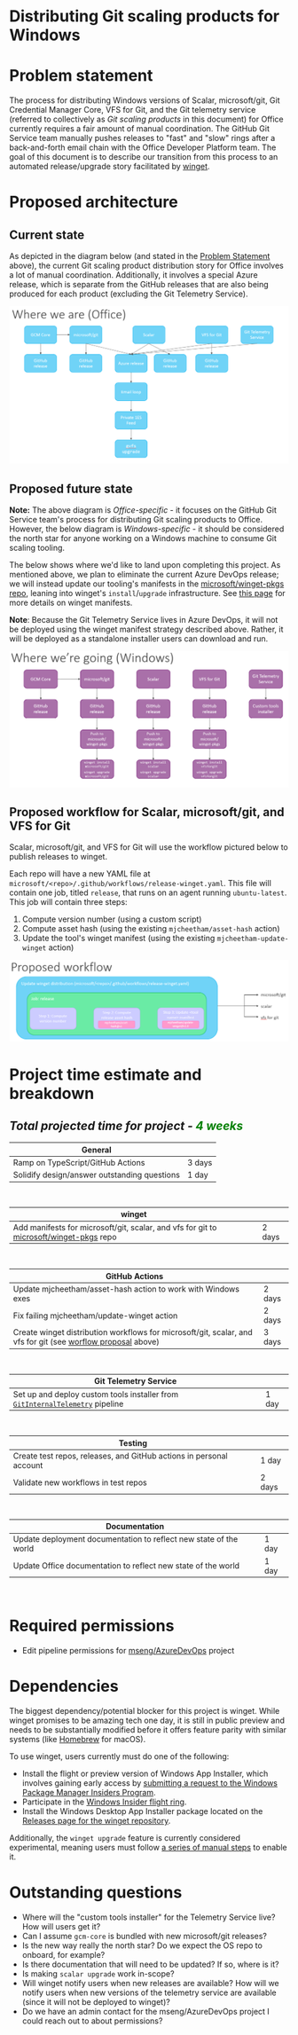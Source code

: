 # Distributing Git scaling products for Windows

# Problem statement
The process for distributing Windows versions of Scalar, microsoft/git, Git Credential Manager Core, VFS for Git, and the Git telemetry service (referred to collectively as _Git scaling products_ in this document) for Office currently requires a fair amount of manual coordination. The GitHub Git Service team manually pushes releases to "fast" and "slow" rings after a back-and-forth email chain with the Office Developer Platform team. The goal of this document is to describe our transition from this process to an automated release/upgrade story facilitated by [winget](https://docs.microsoft.com/en-us/windows/package-manager/).

# Proposed architecture

## Current state
As depicted in the diagram below (and stated in the [Problem Statement](#problem-statement) above), the current Git scaling product distribution story for Office involves a lot of manual coordination. Additionally, it involves a special Azure release, which is separate from the GitHub releases that are also being produced for each product (excluding the Git Telemetry Service).

![](img/current.PNG)

## Proposed future state
__Note:__ The above diagram is _Office-specific_ - it focuses on the GitHub Git Service team's process for distributing Git scaling products to Office. However, the below diagram is _Windows-specific_ - it should be considered the north star for anyone working on a Windows machine to consume Git scaling tooling.

The below shows where we'd like to land upon completing this project. As mentioned above, we plan to eliminate the current Azure DevOps release; we will instead update our tooling's manifests in the [microsoft/winget-pkgs repo](https://github.com/microsoft/winget-pkgs), leaning into winget's `install`/`upgrade` infrastructure. See [this page](https://docs.microsoft.com/en-us/windows/package-manager/package/) for more details on winget manifests.

__Note__: Because the Git Telemetry Service lives in Azure DevOps, it will not be deployed using the winget manifest strategy described above. Rather, it will be deployed as a standalone installer users can download and run.

![](img/future.PNG)

## Proposed workflow for Scalar, microsoft/git, and VFS for Git

Scalar, microsoft/git, and VFS for Git will use the workflow pictured below to publish releases to winget.

Each repo will have a new YAML file at `microsoft/<repo>/.github/workflows/release-winget.yaml`. This file will contain one job, titled `release`, that runs on an agent running `ubuntu-latest`. This job will contain three steps:

1. Compute version number (using a custom script)
2. Compute asset hash (using the existing `mjcheetham/asset-hash` action)
3. Update the tool's winget manifest (using the existing `mjcheetham-update-winget` action)

![](img/new_workflow.PNG)

# Project time estimate and breakdown
## _Total projected time for project - <span style="color:green">4 weeks<span>_

| General                                                                                                      |        |
|--------------------------------------------------------------------------------------------------------------|--------|
| Ramp on TypeScript/GitHub Actions                                                                            | 3 days |
| Solidify design/answer outstanding questions                                                                 | 1 day  |
<br />

| winget                                                                                                                              |        |
|-------------------------------------------------------------------------------------------------------------------------------------|--------|
| Add manifests for microsoft/git, scalar, and vfs for git to [microsoft/winget-pkgs](https://github.com/microsoft/winget-pkgs) repo  | 2 days |
<br />

| GitHub Actions                                                                                                                                                            |        |
|-------------------------------------------------------------------------------------------------------------------------------------------------------------------------------|--------|
| Update mjcheetham/asset-hash action to work with Windows exes                                                                                                                 | 2 days |
| Fix failing mjcheetham/update-winget action                                                                                                                                   | 2 days |
| Create winget distribution workflows for microsoft/git, scalar, and vfs for git (see [worflow proposal](#proposed-workflow-for-Scalar,-microsoft/git,-and-VFS-for-Git) above) | 3 days |
<br />

| Git Telemetry Service                                                                                                                               |        |
|-----------------------------------------------------------------------------------------------------------------------------------------------------|--------|
| Set up and deploy custom tools installer from [`GitInternalTelemetry`](https://dev.azure.com/mseng/AzureDevOps/_build?definitionId=6973) pipeline   | 1 day  |
<br />

| Testing                                                                                                      |        |
|--------------------------------------------------------------------------------------------------------------|--------|
| Create test repos, releases, and GitHub actions in personal account                                          | 1 day  |
| Validate new workflows in test repos                                                                         | 2 days |
<br />

| Documentation                                                                                                |        |
|--------------------------------------------------------------------------------------------------------------|--------|
| Update deployment documentation to reflect new state of the world                                            | 1 day  |
| Update Office documentation to reflect new state of the world                                                | 1 day  |
<br />

# Required permissions

* Edit pipeline permissions for [mseng/AzureDevOps](https://dev.azure.com/mseng/AzureDevOps) project

# Dependencies

The biggest dependency/potential blocker for this project is winget. While winget promises to be amazing tech one day, it is still in public preview and needs to be substantially modified before it offers feature parity with similar systems (like [Homebrew](https://brew.sh/) for macOS). 

To use winget, users currently must do one of the following:
* Install the flight or preview version of Windows App Installer, which involves gaining early access by [submitting a request to the Windows Package Manager Insiders Program](https://aka.ms/AppInstaller_InsiderProgram).
* Participate in the [Windows Insider flight ring](https://insider.windows.com/).
* Install the Windows Desktop App Installer package located on the [Releases page for the winget repository](https://github.com/microsoft/winget-cli/releases).

Additionally, the `winget upgrade` feature is currently considered experimental, meaning users must follow [a series of manual steps](https://github.com/microsoft/winget-cli/blob/master/doc/Settings.md#experimental-features) to enable it.

# Outstanding questions

* Where will the "custom tools installer" for the Telemetry Service live? How will users get it?
* Can I assume `gcm-core` is bundled with new microsoft/git releases?
* Is the new way really the north star? Do we expect the OS repo to onboard, for example?
* Is there documentation that will need to be updated? If so, where is it?
* Is making `scalar upgrade` work in-scope?
* Will winget notify users when new releases are available? How will we notify users when new versions of the telemetry service are available (since it will not be deployed to winget)?
* Do we have an admin contact for the mseng/AzureDevOps project I could reach out to about permissions?